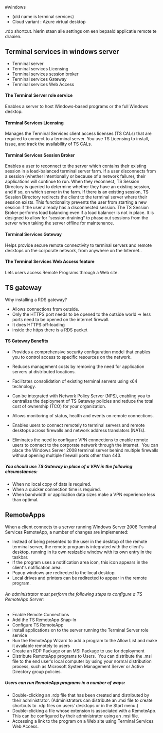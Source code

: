 #windows 
- (old name is terminal services)
- Cloud variant : Azure virtual desktop

.rdp shortcut. hierin staan alle settings om een bepaald applicatie remote te draaien.


## Terminal services in windows server
- Terminal server
- Terminal services Licensing
- Terminal services session broker
- Terminal services Gateway
- Terminal services Web Access

#### The Terminal Server role service
Enables a server to host Windows-based programs or the full Windows desktop.
#### Terminal Services Licensing
Manages the Terminal Services client access licenses (TS CALs) that are required to connect to a terminal server. You use TS Licensing to install, issue, and track the availability of TS CALs.
#### Terminal Services Session Broker
Enables a user to reconnect to the server which contains their existing session in a load-balanced terminal server farm. If a user disconnects from a session (whether intentionally or because of a network failure), their applications will continue to run. When they reconnect, TS Session Directory is queried to determine whether they have an existing session, and if so, on which server in the farm. If there is an existing session, TS Session Directory redirects the client to the terminal server where their session exists. This functionality prevents the user from starting a new session if the user already has a disconnected session. The TS Session Broker performs load balancing even if a load balancer is not in place. It is designed to allow for “session draining” to phase out sessions from the server when taking the server offline for maintenance.
#### Terminal Services Gateway
Helps provide secure remote connectivity to terminal servers and remote desktops on the corporate network, from anywhere on the Internet..

#### The Terminal Services Web Access feature
Lets users access Remote Programs through a Web site.


## TS gateway
Why installing a RDS gateway?
- Allows connections from outside.
- Only the HTTPS port needs to be opened to the outside world -> less ports need to be opened on the internet firewall.
- It does HTTPS off-loading
- inside the https there is a RDS packet


#### TS Gateway Benefits
- Provides a comprehensive security configuration model that enables you to control access to specific resources on the network.

- Reduces management costs by removing the need for application servers at distributed locations.

 - Facilitates consolidation of existing terminal servers using x64 technology.

- Can be integrated with Network Policy Server (NPS), enabling you to centralize the deployment of TS Gateway policies and reduce the total cost of ownership (TCO) for your organization.

- Allows monitoring of status, health and events on remote connections.

- Enables users to connect remotely to terminal servers and remote desktops across firewalls and network address translators (NATs).

- Eliminates the need to configure VPN connections to enable remote users to connect to the corporate network through the internet.  You can place the Windows Server 2008 terminal server behind multiple firewalls without opening multiple firewall ports other than 443.

##### You should use TS Gateway in place of a VPN in the following circumstances:

- When no local copy of data is required.
- When a quicker connection time is required.
- When bandwidth or application data sizes make a VPN experience less than optimal.


## RemoteApps

When a client connects to a server running Windows Server 2008 Terminal Services RemoteApp, a number of changes are implemented:

- Instead of being presented to the user in the desktop of the remote terminal server, the remote program is integrated with the client's desktop, running in its own resizable window with its own entry in the taskbar.
- If the program uses a notification area icon, this icon appears in the client's notification area.
- Popup windows are redirected to the local desktop.
- Local drives and printers can be redirected to appear in the remote program.

###### An administrator must perform the following steps to configure a TS RemoteApp Server:

- Enable Remote Connections
- Add the TS RemoteApp Snap-In
- Configure TS RemoteApp
- Install applications on to the server running the Terminal Server role service
- Run the RemoteApp Wizard to add a program to the Allow List and make it available remotely to users
- Create an RDP Package or an MSI Package to use for deployment
- Distribute RemoteApp programs to Users.  You can distribute the .msi file to the end user’s local computer by using your normal distribution process, such as Microsoft System Management Server or Active Directory group policies.

##### Users can run RemoteApp programs in a number of ways:

- Double-clicking an .rdp file that has been created and distributed by their administrator. (Administrators can distribute an .msi file to create shortcuts to .rdp files on users' desktops or in the Start menu.)
- Double-clicking a file whose extension is associated with a RemoteApp. This can be configured by their administrator using an .msi file.
- Accessing a link to the program on a Web site using Terminal Services Web Access.